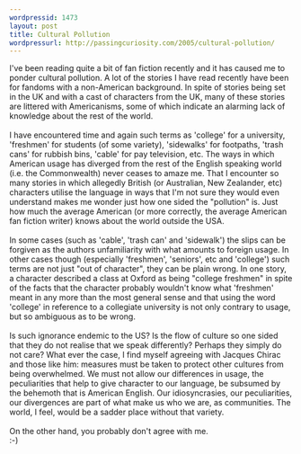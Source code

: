 ```yaml
--- 
wordpressid: 1473
layout: post
title: Cultural Pollution
wordpressurl: http://passingcuriosity.com/2005/cultural-pollution/
---
```

I've been reading quite a bit of fan fiction recently and it has caused me to ponder cultural pollution. A lot of the stories I have read recently have been for fandoms with a non-American background. In spite of stories being set in the UK and with a cast of characters from the UK, many of these stories are littered with Americanisms, some of which indicate an alarming lack of knowledge about the rest of the world.<br /><br />I have encountered time and again such terms as 'college' for a university, 'freshmen' for students (of some variety), 'sidewalks' for footpaths, 'trash cans' for rubbish bins, 'cable' for pay television, etc. The ways in which American usage has diverged from the rest of the English speaking world (i.e. the Commonwealth) never ceases to amaze me. That I encounter so many stories in which allegedly British (or Australian, New Zealander, etc) characters utilise the language in ways that I'm not sure they would even understand makes me wonder just how one sided the "pollution" is. Just how much the average American (or more correctly, the average American fan fiction writer) knows about the world outside the USA.<br /><br />In some cases (such as 'cable', 'trash can' and 'sidewalk') the slips can be forgiven as the authors unfamiliarity with what amounts to foreign usage. In other cases though (especially 'freshmen', 'seniors', etc and 'college') such terms are not just "out of character", they can be plain wrong. In one story, a character described a class at Oxford as being "college freshmen" in spite of the facts that the character probably wouldn't know what 'freshmen' meant in any more than the most general sense and that using the word 'college' in reference to a collegiate university is not only contrary to usage, but so ambiguous as to be wrong.<br /><br />Is such ignorance endemic to the US? Is the flow of culture so one sided that they do not realise that we speak differently? Perhaps they simply do not care? What ever the case, I find myself agreeing with Jacques Chirac and those like him: measures must be taken to protect other cultures from being overwhelmed. We must not allow our differences in usage, the peculiarities that help to give character to our language, be subsumed by the behemoth that is American English. Our idiosyncrasies, our peculiarities, our divergences are part of what make us who we are, as communities. The world, I feel, would be a sadder place without that variety.<br /><br />On the other hand, you probably don't agree with me.<br />:-)
